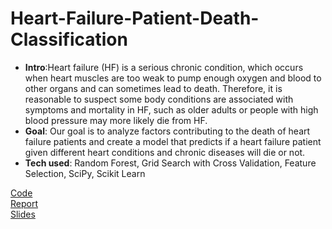 # Heart-Failure-Patient-Death-Classification

- **Intro**:Heart failure (HF) is a serious chronic condition, which occurs when heart muscles are too weak to pump enough oxygen and blood to other organs and can sometimes lead to death. Therefore, it is reasonable to suspect some body conditions are associated with symptoms and mortality in HF, such as older adults or people with high blood pressure may more likely die from HF. 
- **Goal**: Our goal is to analyze factors contributing to the death of heart failure patients and create a model that predicts if a heart failure patient given different heart conditions and chronic diseases will die or not.
- **Tech used**: Random Forest, Grid Search with Cross Validation, Feature Selection, SciPy, Scikit Learn

[Code](https://github.com/JasmineWang553/Heart-Failure-Patient-Death-Classification/blob/main/Heart%20Failure%20Patient%20Death%20Classification.ipynb)     
[Report](https://github.com/JasmineWang553/Heart-Failure-Patient-Death-Classification/blob/main/Data%20Challenge%20executive%20report.pdf)<br>
[Slides](https://github.com/JasmineWang553/Heart-Failure-Patient-Death-Classification/blob/main/Data%20Challenge.pptx)
